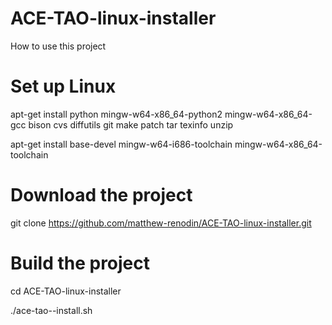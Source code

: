 # ACE-TAO-linux-installer


How to use this project

# Set up Linux

apt-get install python mingw-w64-x86_64-python2 mingw-w64-x86_64-gcc bison cvs diffutils git make patch tar texinfo unzip

apt-get install base-devel mingw-w64-i686-toolchain mingw-w64-x86_64-toolchain


# Download the project

git clone https://github.com/matthew-renodin/ACE-TAO-linux-installer.git


# Build the project

cd ACE-TAO-linux-installer

./ace-tao--install.sh
